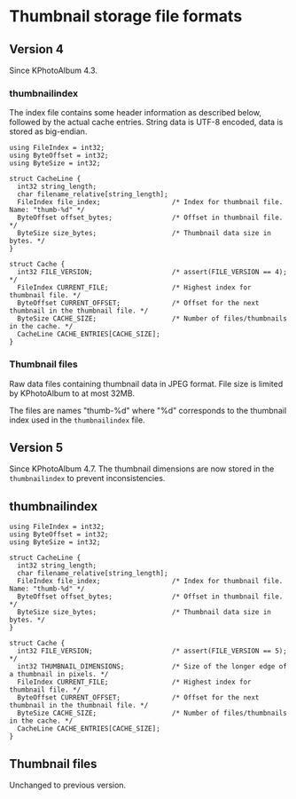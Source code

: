 # Thumbnail storage file formats

## Version 4

Since KPhotoAlbum 4.3.

### thumbnailindex

The index file contains some header information as described below, followed by the actual cache entries.
String data is UTF-8 encoded, data is stored as big-endian.

````
using FileIndex = int32;
using ByteOffset = int32;
using ByteSize = int32;

struct CacheLine {
  int32 string_length;
  char filename_relative[string_length];
  FileIndex file_index;                  /* Index for thumbnail file. Name: "thumb-%d" */
  ByteOffset offset_bytes;               /* Offset in thumbnail file. */
  ByteSize size_bytes;                   /* Thumbnail data size in bytes. */
}

struct Cache {
  int32 FILE_VERSION;                    /* assert(FILE_VERSION == 4); */
  FileIndex CURRENT_FILE;                /* Highest index for thumbnail file. */
  ByteOffset CURRENT_OFFSET;             /* Offset for the next thumbnail in the thumbnail file. */
  ByteSize CACHE_SIZE;                   /* Number of files/thumbnails in the cache. */
  CacheLine CACHE_ENTRIES[CACHE_SIZE];
}
````

### Thumbnail files

Raw data files containing thumbnail data in JPEG format.
File size is limited by KPhotoAlbum to at most 32MB.

The files are names "thumb-%d" where "%d" corresponds to the thumbnail index used in the `thumbnailindex` file.


## Version 5

Since KPhotoAlbum 4.7.
The thumbnail dimensions are now stored in the `thumbnailindex` to prevent inconsistencies.

## thumbnailindex

````
using FileIndex = int32;
using ByteOffset = int32;
using ByteSize = int32;

struct CacheLine {
  int32 string_length;
  char filename_relative[string_length];
  FileIndex file_index;                  /* Index for thumbnail file. Name: "thumb-%d" */
  ByteOffset offset_bytes;               /* Offset in thumbnail file. */
  ByteSize size_bytes;                   /* Thumbnail data size in bytes. */
}

struct Cache {
  int32 FILE_VERSION;                    /* assert(FILE_VERSION == 5); */
  int32 THUMBNAIL_DIMENSIONS;            /* Size of the longer edge of a thumbnail in pixels. */
  FileIndex CURRENT_FILE;                /* Highest index for thumbnail file. */
  ByteOffset CURRENT_OFFSET;             /* Offset for the next thumbnail in the thumbnail file. */
  ByteSize CACHE_SIZE;                   /* Number of files/thumbnails in the cache. */
  CacheLine CACHE_ENTRIES[CACHE_SIZE];
}
````

## Thumbnail files

Unchanged to previous version.
